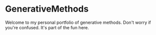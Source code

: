 # GenerativeMethods

Welcome to my personal portfolio of generative methods. Don't worry if you're confused. It's part of the fun here. 
